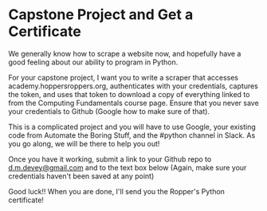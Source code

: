 # Capstone Project and Get a Certificate
We generally know how to scrape a website now, and hopefully have a good feeling about our ability to program in Python.

For your capstone project, I want you to write a scraper that accesses academy.hoppersroppers.org, authenticates with your credentials, captures the token, and uses that token to download a copy of everything linked to from the Computing Fundamentals course page. Ensure that you never save your credentials to Github (Google how to make sure of that).

This is a complicated project and you will have to use Google, your existing code from Automate the Boring Stuff, and the #python channel in Slack. As you go along, we will be there to help you out!

Once you have it working, submit a link to your Github repo to d.m.devey@gmail.com and to the text box below (Again, make sure your credentials haven't been saved at any point)

Good luck!! When you are done, I'll send you the Ropper's Python certificate!